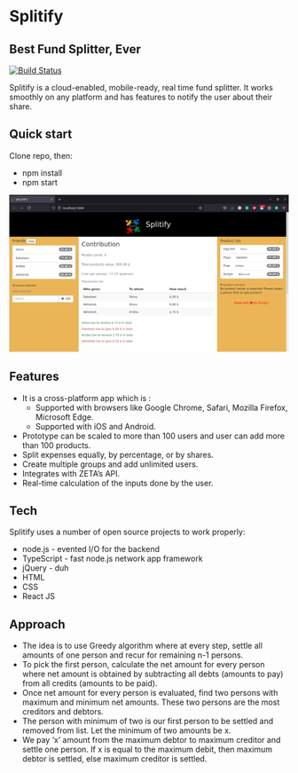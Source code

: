 # Splitify
## Best Fund Splitter, Ever


[![Build Status](https://travis-ci.org/joemccann/dillinger.svg?branch=master)](https://drive.google.com/drive/u/0/folders/1jwJaSFMpjPdfg2kRKFIY7hQjTqfqcWmA)

Splitify is a cloud-enabled, mobile-ready, real time fund splitter. It works smoothly on any platform and has features to notify the user about their share.

## Quick start

Clone repo, then:
- npm install
- npm start

![Alt text](WebApp.png?raw=true "Prototype on Web")

## Features
- It is a cross-platform app which is :
  - Supported with browsers like Google Chrome, Safari, Mozilla Firefox, Microsoft Edge.
  - Supported with iOS and Android.
- Prototype can be scaled to more than 100 users and user can add more than 100 products.
- Split expenses equally, by percentage, or by shares.
- Create multiple groups and add unlimited users.
- Integrates with ZETA’s API.
- Real-time calculation of the inputs done by the user.

## Tech

Splitify uses a number of open source projects to work properly:

- node.js - evented I/O for the backend
- TypeScript - fast node.js network app framework
- jQuery - duh
- HTML
- CSS
- React JS

## Approach
- The idea is to use Greedy algorithm where at every step, settle all amounts of one person and recur for remaining n-1 persons. 
- To pick the first person, calculate the net amount for every person where net amount is obtained by subtracting all debts (amounts to pay) from all credits (amounts to be paid).
- Once net amount for every person is evaluated, find two persons with maximum and minimum net amounts. These two persons are the most creditors and debtors.
- The person with minimum of two is our first person to be settled and removed from list. Let the minimum of two amounts be x. 
- We pay ‘x’ amount from the maximum debtor to maximum creditor and settle one person. If x is equal to the maximum debit, then maximum debtor is settled, else maximum creditor is settled.
